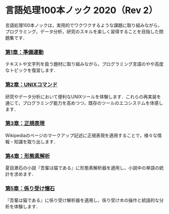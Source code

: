 # 言語処理100本ノック 2020（Rev 2）

言語処理100本ノックは，実用的でワクワクするような課題に取り組みながら，プログラミング，データ分析，研究のスキルを楽しく習得することを目指した問題集です．

### [第1章：準備運動](https://github.com/haru1290/nlp100/blob/main/notebooks/chapter01.ipynb)
テキストや文字列を扱う題材に取り組みながら，プログラミング言語のやや高度なトピックを復習します．

### [第2章：UNIXコマンド](https://github.com/haru1290/nlp100/blob/main/notebooks/chapter02.ipynb)
研究やデータ分析において便利なUNIXツールを体験します．これらの再実装を通じて，プログラミング能力を高めつつ，既存のツールのエコシステムを体感します．

### [第3章：正規表現](https://github.com/haru1290/nlp100/blob/main/notebooks/chapter03.ipynb)
Wikipediaのページのマークアップ記述に正規表現を適用することで，様々な情報・知識を取り出します．

### [第4章：形態素解析](https://github.com/haru1290/nlp100/blob/main/notebooks/chapter04.ipynb)
夏目漱石の小説『吾輩は猫である』に形態素解析器を適用し，小説中の単語の統計を求めます．

### [第5章：係り受け懐石](https://github.com/haru1290/nlp100/blob/main/notebooks/chapter05.ipynb)
『吾輩は猫である』に係り受け解析器を適用し，係り受け木の操作と統語的な分析を体験します．
